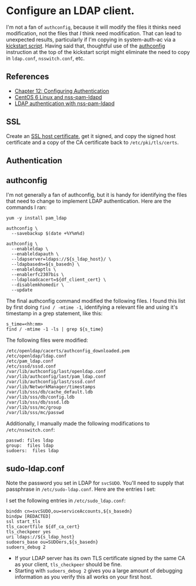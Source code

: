 # Configure an LDAP client.

I'm not a fan of `authconfig`, because it will modify the files it thinks need modification, not the files that *I* think need modification. That can lead to unexpected results, particularly if I'm copying in system-auth-ac via a [kickstart script][kickstart]. Having said that, thoughtful use of the [authconfig][authconfigks] instruction at the top of the kickstart script might eliminate the need to copy in `ldap.conf`, `nsswitch.conf`, etc.

[kickstart]: https://github.com/dafydd2277/systemAdmin/tree/master/kickstart
[authconfigks]: https://access.redhat.com/documentation/en-US/Red_Hat_Enterprise_Linux/6/html/Installation_Guide/s1-kickstart2-options.html


## References

- [Chapter 12: Configuring Authentication](https://access.redhat.com/documentation/en-US/Red_Hat_Enterprise_Linux/6/html/Deployment_Guide/ch-Configuring_Authentication.html)
- [CentOS 6 Linux and nss-pam-ldapd](http://serverfault.com/questions/299855/centos-6-linux-and-nss-pam-ldapd)
- [LDAP authentication with nss-pam-ldapd](http://arthurdejong.org/nss-pam-ldapd/setup)


## SSL

Create an [SSL host certificate][sysAdminSSL01], get it signed, and copy the signed host certificate and a copy of the CA certificate back to `/etc/pki/tls/certs`.

[sysAdminSSL01]: https://github.com/dafydd2277/systemAdmin/blob/master/ssl/01_setup.md


## Authentication



## authconfig

I'm not generally a fan of authconfig, but it is handy for identifying the files that need to change to implement LDAP authentication. Here are the commands I ran:

```
yum -y install pam_ldap

authconfig \
  --savebackup $(date +%Y%m%d)

authconfig \
  --enableldap \
  --enableldapauth \
  --ldapserver=ldaps://${s_ldap_host}/ \
  --ldapbasedn=${s_basedn} \
  --enableldaptls \
  --enablerfc2307bis \
  --ldaploadcacert=${df_client_cert} \
  --disablemkhomedir \
  --update
```

The final authconfig command modified the following files. I found this list by first doing `find / -mtime -1`, identifying a relevant file and using it's timestamp in a grep statement, like this:

```
s_time=<hh:mm>
find / -mtime -1 -ls | grep ${s_time}
```

The following files were modified:

```
/etc/openldap/cacerts/authconfig_downloaded.pem
/etc/openldap/ldap.conf
/etc/pam_ldap.conf
/etc/sssd/sssd.conf
/var/lib/authconfig/last/openldap.conf
/var/lib/authconfig/last/pam_ldap.conf
/var/lib/authconfig/last/sssd.conf
/var/lib/NetworkManager/timestamps
/var/lib/sss/db/cache_default.ldb
/var/lib/sss/db/config.ldb
/var/lib/sss/db/sssd.ldb
/var/lib/sss/mc/group
/var/lib/sss/mc/passwd
```

Additionally, I manually made the following modifications to `/etc/nsswitch.conf`:

```
passwd: files ldap
group:  files ldap
sudoers:  files ldap
```

## sudo-ldap.conf

Note the password you set in LDAP for `svcSUDO`. You'll need to supply that passphrase in `/etc/sudo-ldap.conf`. Here are the entries I set:

I set the following entries in `/etc/sudo_ldap.conf`:

```
binddn cn=svcSUDO,ou=serviceAccounts,${s_basedn}
bindpw [REDACTED]
ssl start_tls
tls_cacertfile ${df_ca_cert}
tls_checkpeer yes
uri ldaps://${s_ldap_host}
sudoers_base ou=SUDOers,${s_basedn}
sudoers_debug 2
```

- If your LDAP server has its own TLS certificate signed by the same CA as your client, `tls_checkpeer` should be fine. 
- Starting with `sudoers_debug 2` gives you a large amount of debugging information as you verify this all works on your first host.


